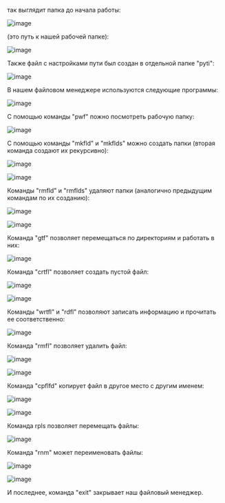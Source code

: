 так выглядит папка до начала работы:

![image](https://user-images.githubusercontent.com/72302486/138600692-9a8e8f29-a3f0-498e-847f-c8cbcdf70261.png)

(это путь к нашей рабочей папке):

![image](https://user-images.githubusercontent.com/72302486/138600732-3cbe442f-259f-46e2-a714-5727bf81d82d.png)

Также файл с настройками пути был создан в отдельной папке "pyti":

![image](https://user-images.githubusercontent.com/72302486/138600781-ccb226de-66e8-422f-873c-0a0946ef4d6b.png)

В нашем файловом менеджере используются следующие программы:

![image](https://user-images.githubusercontent.com/72302486/138600821-5b7477a6-db3e-4ceb-aae8-29c5094eaf03.png)

С помощью команды "pwf" пожно посмотреть рабочую папку:

![image](https://user-images.githubusercontent.com/72302486/138600873-ede934c6-e3b7-48b7-a22b-a97f938e73a5.png)

С помощью команды "mkfld" и "mkflds" можно создать папки (вторая команда создают их рекурсивно):

![image](https://user-images.githubusercontent.com/72302486/138600952-3d0c863f-402e-4c99-80b2-a7b2413f30ba.png)

![image](https://user-images.githubusercontent.com/72302486/138600960-9d07126d-6b66-463e-84bc-8a7607bd418b.png)

Команды "rmfld" и "rmflds" удаляют папки (аналогично предыдущим командам по их созданию):

![image](https://user-images.githubusercontent.com/72302486/138601009-4e890a17-e59b-49c7-81b6-dba81396c942.png)

![image](https://user-images.githubusercontent.com/72302486/138601015-5ef0fdd9-6ffc-43aa-81bf-5f028342bf4e.png)

Команда "gtf" позволяет перемещаться по директориям и работать в них:

![image](https://user-images.githubusercontent.com/72302486/138601162-b94507d5-cf7e-42be-9223-c6a4726eee71.png)

Команда "crtfl" позволяет создать пустой файл:

![image](https://user-images.githubusercontent.com/72302486/138601212-33ceda48-28e8-4f53-a1b9-0b99a4971962.png)

![image](https://user-images.githubusercontent.com/72302486/138601243-623d61aa-001c-445d-96aa-6931ffdde450.png)

Команды "wrtfl" и "rdfl" позволяют записать информацию и прочитать ее соответственно:

![image](https://user-images.githubusercontent.com/72302486/138601372-0b965d2c-e8bd-481c-8d5b-c24d29a478f7.png)

Команда "rmfl" позволяет удалить файл:

![image](https://user-images.githubusercontent.com/72302486/138601498-6637c8b8-1876-44b8-ae93-99c16f69ce71.png)

![image](https://user-images.githubusercontent.com/72302486/138601527-6851509a-fca9-48e3-bcee-b2049e72e0d8.png)

Команда "cpflfd" копирует файл в другое место с другим именем:

![image](https://user-images.githubusercontent.com/72302486/138601586-364303e9-8629-43b6-94ca-3763cc1fe6c9.png)

![image](https://user-images.githubusercontent.com/72302486/138601577-2e63facc-7705-4f44-a04b-e6e4315f5435.png)

Команда rpls позволяет перемещать файлы:

![image](https://user-images.githubusercontent.com/72302486/138601751-4032b074-eb2f-48f8-9935-f75774b9ffd3.png)

Команда "rnm" может переименовать файлы:

![image](https://user-images.githubusercontent.com/72302486/138601805-cfffdf8e-b4ed-40b4-92b0-704272502fc1.png)

![image](https://user-images.githubusercontent.com/72302486/138601810-d5ffc6d5-22c7-4915-948f-d933b3260739.png)

И последнее, команда "exit" закрывает наш файловый менеджер.
